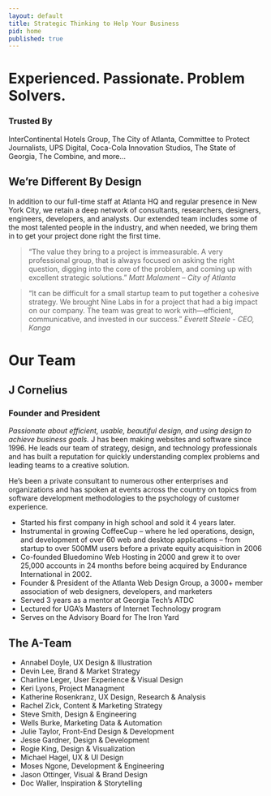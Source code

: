```yaml
---
layout: default
title: Strategic Thinking to Help Your Business
pid: home
published: true
---
```


# Experienced. Passionate. Problem Solvers.

### Trusted By

InterContinental Hotels Group, The City of Atlanta, Committee to Protect Journalists, UPS Digital, Coca-Cola Innovation Studios, The State of Georgia, The Combine, and more…

## We’re Different By Design
In addition to our full-time staff at Atlanta HQ and regular presence in New York City, we retain a deep network of consultants, researchers, designers, engineers, developers, and analysts. Our extended team includes some of the most talented people in the industry, and when needed, we bring them in to get your project done right the first time.

> “The value they bring to a project is immeasurable. A very professional group, that is always focused on asking the right question, digging into the core of the problem, and coming up with excellent strategic solutions.” _Matt Malament – City of Atlanta_

> “It can be difficult for a small startup team to put together a cohesive strategy. We brought Nine Labs in for a project that had a big impact on our company. The team was great to work with—efficient, communicative, and invested in our success.” _Everett Steele - CEO, Kanga_

# Our Team


## J Cornelius

### Founder and President

*Passionate about efficient, usable, beautiful design, and using design to achieve business goals.*
J has been making websites and software since 1996. He leads our team of strategy, design, and technology professionals and has built a reputation for quickly understanding complex problems and leading teams to a creative solution.

He’s been a private consultant to numerous other enterprises and organizations and has spoken at events across the country on topics from software development methodologies to the psychology of customer experience.

- Started his first company in high school and sold it 4 years later.
- Instrumental in growing CoffeeCup – where he led operations, design, and development of over 60 web and desktop applications – from startup to over 500MM users before a private equity acquisition in 2006
- Co-founded Bluedomino Web Hosting in 2000 and grew it to over 25,000 accounts in 24 months before being acquired by Endurance International in 2002.
- Founder & President of the Atlanta Web Design Group, a 3000+ member association of web designers, developers, and marketers
- Served 3 years as a mentor at Georgia Tech’s ATDC
- Lectured for UGA’s Masters of Internet Technology program
- Serves on the Advisory Board for The Iron Yard

## The A-Team
- Annabel Doyle, UX Design & Illustration
- Devin Lee, Brand & Market Strategy
- Charline Leger, User Experience & Visual Design
- Keri Lyons, Project Managment
- Katherine Rosenkranz, UX Design, Research & Analysis
- Rachel Zick, Content & Marketing Strategy
- Steve Smith, Design & Engineering
- Wells Burke, Marketing Data & Automation
- Julie Taylor, Front-End Design & Development
- Jesse Gardner, Design & Development
- Rogie King, Design & Visualization
- Michael Hagel, UX & UI Design
- Moses Ngone, Development & Engineering
- Jason Ottinger, Visual & Brand Design
- Doc Waller, Inspiration & Storytelling
